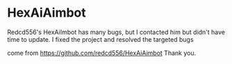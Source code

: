 # HexAiAimbot
Redcd556's HexAiImbot has many bugs, but I contacted him but didn't have time to update. I fixed the project and resolved the targeted bugs

come from https://github.com/redcd556/HexAiAimbot Thank you.

